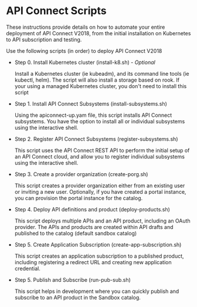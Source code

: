 # API Connect Scripts

These instructions provide details on how to automate your entire deployment of API Connect V2018, from the initial installation on Kubernetes to API subscription and testing.

Use the following scripts (in order) to deploy API Connect V2018

- Step 0. Install Kubernetes cluster (install-k8.sh) - *Optional*

   Install a Kubernetes cluster (ie kubeadm), and its command line tools (ie kubectl, helm). The script will also install a storage based on rook. If your using a managed Kubernetes cluster, you don't need to install this script

- Step 1. Install API Connect Subsystems (install-subsystems.sh)
  
  Using the apiconnect-up.yam file, this script installs API Connect subsystems. You have the option to install all or individual subsystems using the interactive shell.

- Step 2. Register API Connect Subsystems (register-subsystems.sh)

  This script uses the API Connect REST API to perform the initial setup of an API Connect cloud, and allow you to register individual subsystems using the interactive shell.

- Step 3. Create a provider organization (create-porg.sh)

  This script creates a provider organization either from an existing user or inviting a new user. Optionally, if you have created a portal instance, you can provision the portal instance for the catalog.

- Step 4. Deploy API definitions and product (deploy-products.sh)

  This script deploys multiple APIs and an API product, including an OAuth provider. The APIs and products are created within API drafts and published to the catalog (default sandbox catalog)

- Step 5. Create Application Subscription (create-app-subscription.sh)

  This script creates an application subscription to a published product, including registering a redirect URL and creating new application credential.

- Step 5. Publish and Subscribe (run-pub-sub.sh)
  
  This script helps in development where you can quickly publish and subscribe to an API product in the Sandbox catalog.
